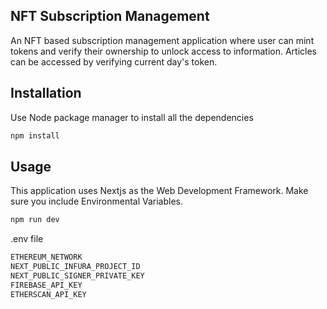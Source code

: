 ##  NFT Subscription Management

An NFT based subscription management application where user can mint tokens and  verify their ownership to unlock access to information. 
Articles can be accessed by verifying current day's token.

## Installation
Use Node package manager to install all the dependencies
```bash
npm install
```
## Usage
This application uses Nextjs as the Web Development Framework. Make sure you include Environmental Variables.
```bash
npm run dev
```
.env file
```bash
ETHEREUM_NETWORK
NEXT_PUBLIC_INFURA_PROJECT_ID
NEXT_PUBLIC_SIGNER_PRIVATE_KEY
FIREBASE_API_KEY
ETHERSCAN_API_KEY
```




